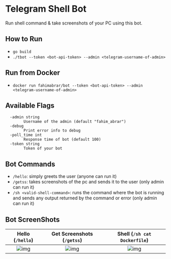 # Telegram Shell Bot

Run shell command & take screenshots of your PC using this bot.

## How to Run
- `go build`
- `./tbot --token <bot-api-token> --admin <telegram-username-of-admin>`

## Run from Docker
- `docker run fahimabrar/bot --token <bot-api-token> --admin <telegram-username-of-admin>`

## Available Flags

```
  -admin string
        Username of the admin (default "fahim_abrar")
  -debug
        Print error info to debug
  -poll_time int
        Response time of bot (default 100)
  -token string
        Token of your bot
```
## Bot Commands

- `/hello`: simply greets the user (anyone can run it)
- `/getss`: takes screenshots of the pc and sends it to the user (only admin can run it)
- `/sh <valid-shell-command>`: runs the command where the bot is running and sends any output returned by the command or error (only admin can run it)
 
 ## Bot ScreenShots
Hello (`/hello`)              |      Get Screenshots (`/getss`)                |        Shell (`/sh cat Dockerfile`) 
:-------------------------:|:-------------------------:|:-------------------------:
![img](https://i.ibb.co/Wn6Rm4G/ss2.jpg) | ![img](https://i.ibb.co/C2JWdfr/ss1.jpg) | ![img](https://i.ibb.co/g4BMSSF/ss3.jpg) 
